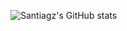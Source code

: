 ![Santiagz's GitHub stats](https://github-readme-stats.vercel.app/api?username=santiagz&show_icons=true&theme=city_lights)


